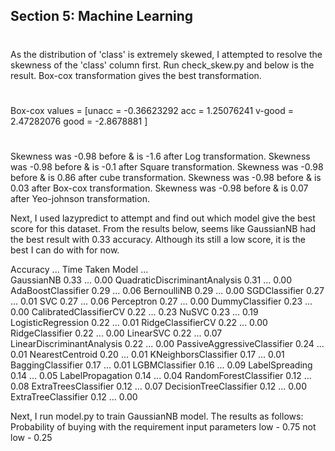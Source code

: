 ## Section 5: Machine Learning

#
As the distribution of 'class' is extremely skewed, I attempted to resolve the skewness of the 'class' column first. 
Run check_skew.py and below is the result. Box-cox transformation gives the best transformation.

#
Box-cox values = [unacc = -0.36623292  acc = 1.25076241 v-good = 2.47282076 good = -2.8678881 ]
#
Skewness was -0.98 before & is -1.6 after Log transformation.
Skewness was -0.98 before & is -0.1 after Square transformation.
Skewness was -0.98 before & is 0.86 after cube transformation.
Skewness was -0.98 before & is 0.03 after Box-cox transformation.
Skewness was -0.98 before & is 0.07 after Yeo-johnson transformation.


Next, I used lazypredict to attempt and find out which model give the best score for this dataset.
From the results below, seems like GaussianNB had the best result with 0.33 accuracy. Although its still a low score, it is the best I can do with for now.

 Accuracy  ...  Time Taken
Model                                    ...            
GaussianNB                         0.33  ...        0.00
QuadraticDiscriminantAnalysis      0.31  ...        0.00
AdaBoostClassifier                 0.29  ...        0.06
BernoulliNB                        0.29  ...        0.00
SGDClassifier                      0.27  ...        0.01
SVC                                0.27  ...        0.06
Perceptron                         0.27  ...        0.00
DummyClassifier                    0.23  ...        0.00
CalibratedClassifierCV             0.22  ...        0.23
NuSVC                              0.23  ...        0.19
LogisticRegression                 0.22  ...        0.01
RidgeClassifierCV                  0.22  ...        0.00
RidgeClassifier                    0.22  ...        0.00
LinearSVC                          0.22  ...        0.07
LinearDiscriminantAnalysis         0.22  ...        0.00
PassiveAggressiveClassifier        0.24  ...        0.01
NearestCentroid                    0.20  ...        0.01
KNeighborsClassifier               0.17  ...        0.01
BaggingClassifier                  0.17  ...        0.01
LGBMClassifier                     0.16  ...        0.09
LabelSpreading                     0.14  ...        0.05
LabelPropagation                   0.14  ...        0.04
RandomForestClassifier             0.12  ...        0.08
ExtraTreesClassifier               0.12  ...        0.07
DecisionTreeClassifier             0.12  ...        0.00
ExtraTreeClassifier                0.12  ...        0.00

Next, I run model.py to train GaussianNB model.
The results as follows:
Probability of buying with the requirement input parameters
low - 0.75
not low - 0.25
